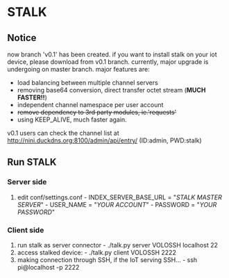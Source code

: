 # STALK

## Notice
now branch 'v0.1' has been created.
if you want to install stalk on your iot device, please download from v0.1 branch.
currently, major upgrade is undergoing on master branch. major features are:
  - load balancing between multiple channel servers
  - removing base64 conversion, direct transfer octet stream (**MUCH FASTER!!**)
  - independent channel namespace per user account
  - ~~remove dependency to 3rd party modules, ie.'requests'~~
  - using KEEP_ALIVE, much faster again.

v0.1 users can check the channel list at
  http://nini.duckdns.org:8100/admin/api/entry/
  (ID:admin, PWD:stalk)

## Run STALK
### Server side
  1. edit conf/settings.conf
    - INDEX_SERVER_BASE_URL = "*STALK MASTER SERVER*"
    - USER_NAME = "*YOUR ACCOUNT*"
    - PASSWORD = "*YOUR PASSWORD*" 
### Client side
  1. run stalk as server connector
    - ./talk.py server VOLOSSH localhost 22
  1. access stalked device:
    - ./talk.py client VOLOSSH 2222
  1. making connection through SSH, if the IoT serving SSH... 
    - ssh pi@localhost -p 2222
